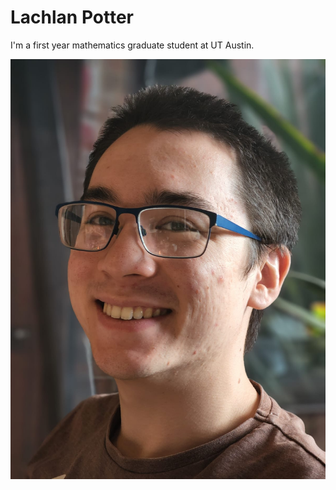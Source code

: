 # Lachlan Potter

I'm a first year mathematics graduate student at UT Austin.


![picture of me in png](docs/assets/images/headshot_photo.png)
